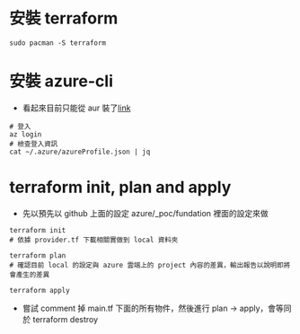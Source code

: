 # 安裝 terraform
```shell
sudo pacman -S terraform
```
# 安裝 azure-cli
- 看起來目前只能從 aur 裝了[link](https://aur.archlinux.org/packages/azure-cli/)
```shell
# 登入
az login
# 檢查登入資訊
cat ~/.azure/azureProfile.json | jq
```

# terraform init, plan and apply
- 先以預先以 github 上面的設定 azure/_poc/fundation 裡面的設定來做
```shell
terraform init
# 依據 provider.tf 下載相關實做到 local 資料夾
```
```shell
terraform plan
# 確認目前 local 的設定與 azure 雲端上的 project 內容的差異，輸出報告以說明即將會產生的差異
```
```shell
terraform apply
```
- 嘗試 comment 掉 main.tf 下面的所有物件，然後進行 plan -> apply，會等同於 terraform destroy
